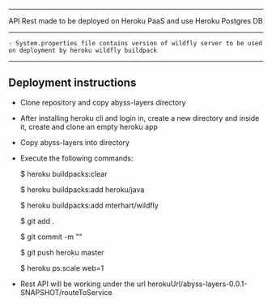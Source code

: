 
************************************************************************************

API Rest made to be deployed on Heroku PaaS and use Heroku Postgres DB

************************************************************************************

    - System.properties file contains version of wildfly server to be used on deployment by heroku wildfly buildpack

-----------------------------------------
Deployment instructions
-----------------------------------------
- Clone repository and copy abyss-layers directory
- After installing heroku cli and login in, create a new directory and inside it, create and clone an empty heroku app
- Copy abyss-layers into directory
- Execute the following commands:
    
    $ heroku buildpacks:clear
    
    $ heroku buildpacks:add heroku/java
    
    $ heroku buildpacks:add mterhart/wildfly
    
    $ git add .
    
    $ git commit -m ""
    
    $ git push heroku master
    
    
    $ heroku ps:scale web=1

- Rest API will be working under the url herokuUrl/abyss-layers-0.0.1-SNAPSHOT/routeToService
